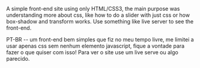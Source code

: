 A simple front-end site using only HTML/CSS3, the main purpose was understanding more about css, like how to do a slider with just css or how box-shadow and transform works. Use something like live server to see the front-end.

PT-BR --
um front-end bem simples que fiz no meu tempo livre, me limitei a usar apenas css sem nenhum elemento javascript, fique a vontade para fazer o que quiser com isso! 
Para ver o site use um live serve ou algo parecido.
